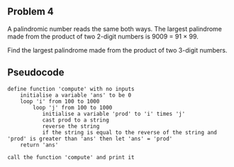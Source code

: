 ## Problem 4
A palindromic number reads the same both ways. The largest palindrome made from the product of two 2-digit numbers is 9009 = 91 × 99.

Find the largest palindrome made from the product of two 3-digit numbers.

## Pseudocode
```
define function 'compute' with no inputs
    initialise a variable 'ans' to be 0
    loop 'i' from 100 to 1000
        loop 'j' from 100 to 1000
           initialise a variable 'prod' to 'i' times 'j'
           cast prod to a string
           reverse the string
           if the string is equal to the reverse of the string and 'prod' is greater than 'ans' then let 'ans' = 'prod'
    return 'ans'

call the function 'compute' and print it     
```

